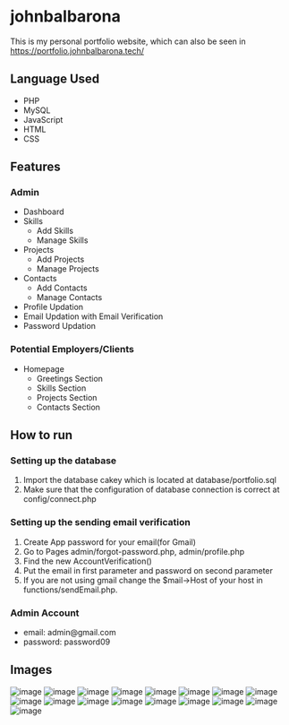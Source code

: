 # johnbalbarona
This is my personal portfolio website, which can also be seen in https://portfolio.johnbalbarona.tech/
<h2>Language Used</h2>
<ul>
  <li>PHP</li>
  <li>MySQL</li>
  <li>JavaScript</li>
  <li>HTML</li>
  <li>CSS</li>
</ul>
<h2>Features</h2>
<h3>Admin</h3>
<ul>
  <li>Dashboard</li>
  <li>Skills
    <ul>
      <li>Add Skills</li>
      <li>Manage Skills</li>
    </ul>
  </li>
  <li>Projects
    <ul>
      <li>Add Projects</li>
      <li>Manage Projects</li>
    </ul>
  </li>
  <li>Contacts
    <ul>
      <li>Add Contacts</li>
      <li>Manage Contacts</li>
    </ul>
  </li>
  <li>Profile Updation</li>
  <li>Email Updation with Email Verification</li>
  <li>Password Updation</li>
</ul>
<h3>Potential Employers/Clients</h3>
<ul>
  <li>Homepage
    <ul>
      <li>Greetings Section</li>
      <li>Skills Section</li>
      <li>Projects Section</li>
      <li>Contacts Section</li>
    </ul>
  </li>
</ul>
<h2>How to run</h2>
<h3>Setting up the database</h3>
<ol>
  <li>Import the database cakey which is located at database/portfolio.sql</li>
  <li>Make sure that the configuration of database connection is correct at config/connect.php</li>
</ol>
<h3>Setting up the sending email verification</h3>
<ol>
  <li>Create App password for your email(for Gmail)</li>
  <li>Go to Pages admin/forgot-password.php, admin/profile.php</li>
  <li>Find the new AccountVerification()</li>
  <li>Put the email in first parameter and password on second parameter</li>
  <li>If you are not using gmail change the $mail->Host of your host in functions/sendEmail.php.</li>
</ol>
<h3>Admin Account</h3>
<ul>
  <li>email: admin@gmail.com</li>
  <li>password: password09</li>
</ul>
<h2>Images</h2>

![image](https://github.com/balbarona09/johnbalbarona/assets/101550121/af2fd298-a28b-46dd-a0d7-bb07145bc363)
![image](https://github.com/balbarona09/johnbalbarona/assets/101550121/52fc5595-1922-4d7c-be76-ff520827e7d0)
![image](https://github.com/balbarona09/johnbalbarona/assets/101550121/c73f5c53-83ec-4a56-9218-357471f61c79)
![image](https://github.com/balbarona09/johnbalbarona/assets/101550121/5f2525ab-d594-472e-9b0c-e2cc77b39055)
![image](https://github.com/balbarona09/johnbalbarona/assets/101550121/28a077ca-9c44-4ba3-ae71-445d12fe1b0e)
![image](https://github.com/balbarona09/johnbalbarona/assets/101550121/fc924ee2-d934-4a2c-9567-ba8cdfd52a42)
![image](https://github.com/balbarona09/johnbalbarona/assets/101550121/b3ca222f-c022-4975-9842-bf67628f1424)
![image](https://github.com/balbarona09/johnbalbarona/assets/101550121/59bdb74c-90a5-45a1-b104-b008d5145516)
![image](https://github.com/balbarona09/johnbalbarona/assets/101550121/81fd7d41-901a-461c-ab6c-afa94efd6ae4)
![image](https://github.com/balbarona09/johnbalbarona/assets/101550121/ec5385ab-ca1a-4523-9d83-15a0bab55e75)
![image](https://github.com/balbarona09/johnbalbarona/assets/101550121/22dc1afc-c2f8-4acd-8f73-9f1945492a26)
![image](https://github.com/balbarona09/johnbalbarona/assets/101550121/9e2fa030-070a-4380-a6ef-2d3dcfdcc6f3)
![image](https://github.com/balbarona09/johnbalbarona/assets/101550121/6fbd359a-e632-4377-aa57-ee336c965df1)
![image](https://github.com/balbarona09/johnbalbarona/assets/101550121/6c4e884c-2d05-420a-b51a-b345be7d1c44)
![image](https://github.com/balbarona09/johnbalbarona/assets/101550121/c76ed090-30a6-48e0-8053-c473731c9644)
![image](https://github.com/balbarona09/johnbalbarona/assets/101550121/c4269d9c-7ad9-46e7-a4ef-243a8dcee277)
![image](https://github.com/balbarona09/johnbalbarona/assets/101550121/f5d3ea64-d7cb-4b28-9e45-bbe047a3721a)

